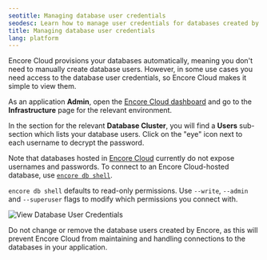 ```yaml
---
seotitle: Managing database user credentials
seodesc: Learn how to manage user credentials for databases created by Encore.
title: Managing database user credentials
lang: platform
---
```


Encore Cloud provisions your databases automatically, meaning you don't need to manually create database users. However, in some use cases you need access to the database user credentials, so Encore Cloud makes it simple to view them.

As an application **Admin**, open the [Encore Cloud dashboard](https://app.encore.cloud) and go to the **Infrastructure** page for the relevant environment.

In the section for the relevant **Database Cluster**, you will find a **Users** sub-section which lists your database users. Click on the "eye" icon next to each username to decrypt the password.

Note that databases hosted in [Encore Cloud](/docs/platform/infrastructure/infra#encore-cloud) currently do not expose usernames and passwords.
To connect to an Encore Cloud-hosted database, use [`encore db shell`](/docs/ts/primitives/databases#connecting-to-databases).

`encore db shell` defaults to read-only permissions. Use `--write`, `--admin` and `--superuser` flags to modify which permissions you connect with.

<img src="/assets/docs/db-user.png" title="View Database User Credentials"/>

<Callout type="important">

Do not change or remove the database users created by Encore, as this will prevent Encore Cloud from maintaining and handling connections to the databases in your application.

</Callout>
